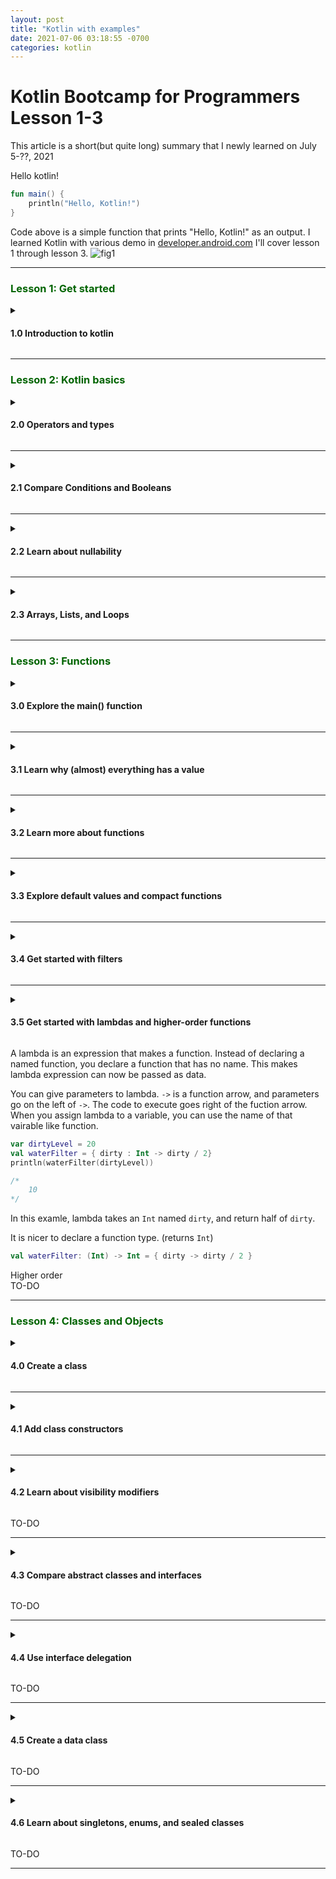 ```yaml
---
layout: post
title: "Kotlin with examples" 
date: 2021-07-06 03:18:55 -0700
categories: kotlin 
---
```

<h1>Kotlin Bootcamp for Programmers Lesson 1-3</h1> 

This article is a short(but quite long) summary that I newly learned on July 5-??, 2021 

Hello kotlin!
```kotlin
fun main() {	
    println("Hello, Kotlin!")
}
```
Code above is a simple function that prints "Hello, Kotlin!" as an output.
I learned Kotlin with various demo in [developer.android.com](https://developer.android.com/codelabs/kotlin-bootcamp-welcome#0) 
I'll cover lesson 1 through lesson 3.
![fig1](https://boreng0817.github.io/asset/TIL/2021-07-05/fig1.PNG) 

---

<h3><span style="color:DarkGreen">Lesson 1: Get started</span></h3>

<details><summary><h4>1.0 Introduction to kotlin</h4></summary><p>

In this lesson, we learn about the language **Kotlin** and install environment for the Kotlin.


**Kotlin** is focused on clarity, conciseness, and code safety.<br>
It has special property that you can use **Kotlin** with java. (e.g calling Java libraries in Kotlin)

The course suggest me to use intelliJ IDEA, but I used andriod studio's Kotlin REPL for codelab.

You can use **Tool > Kotlin > Kotlin REPL** to execute Kotlin REPL in your andriod studio.

</p></details> 

---

<h3><span style="color:DarkGreen">Lesson 2: Kotlin basics</span></h3>

<details><summary><h4>2.0 Operators and types</h4></summary>
<p>

For more readability, you can use _ (underscore) in number

```kotlin
val oneMillion = 1_000_000 // Ok
val socialSecurityNumber = 999_99_9999L // Ok
val hexBytes = 0xFF_EC_DE_5E // Ok
val bytes = 0b11010010_01101001 // Ok
val SomeVersion = 1_01_013_0102 // Ok
``` 

You can use var and val for declaring variable.

**var** is for changable (mutable) variables.<br>
**val** is for unchangable (immutabl) variables, like constant.

```kotlin
var fish = 1
fish = 2 // Ok
val aquarium = 1
aquarium = 2 // error : val cannot be reassigned
```

You can use " for making String in **Kotlin**. <br> 
You can replace a variable's value in some Strings with ```$ variable``` <br>
You can concatenate strings with ```+``` operation. <br>

```kotlin
val numOfFish = 5
val numOfPlants = 12
"I have $numOfFish fish" + " and $numOfPlants plants"

/*
    res: kotlin.String = I have 5 fish and 12 plants
*/
``` 

</p>
</details> 

---- 

<details><summary><h4>2.1 Compare Conditions and Booleans</h4></summary>
<p>

Like other programming language, **Kotlin** has booleans and boolean operators like ```<```, ```==```, ```>```, ```!=```, ```<=```, ```>=```.

You can use ```in``` for ranged comparison. 

```kotlin
val number = 5

if (number in 1..10) {
    println("number is in range 1 to 10!")
} else {
    println("number is not in range 1 to 10!")
}

/*
    number is in range 1 to 10!
*/
``` 

You can use ```when``` instead writing series of ```if```, ```else if```, ```else```. 

```kotlin 
val numberOfFish = 20

if (numberOfFish == 0) {
    println("Empty tank")
} else if (numberOfFish < 40) {
    println("Got fish!")
} else {
    println("That's a lot of fish")
}

// The same as above

when (numberOfFish) {
    0 -> println("Empty tank")
    in 1..39 -> println("Got fish!")
    else -> println("That's a lot of fish")
}
``` 

</p>
</details> 

---- 

<details><summary><h4>2.2 Learn about nullability</h4></summary> 
<p>

In **Kotlin**, there's non-nullable variables and nullable variables. <br> 
Literally, non-nullable variables can't be null. They make error when they are null. <br>
By default, variables are non-nullable. <br> 

```kotlin
var rocks: Int = null
// error: null can not be a value of a non-null type Int
``` 

When we add question mark operator ```?```, the variable can be null.

```kotlin
var marbles: Int? = null // Ok
``` 

You can test for ```null``` with ```?``` operator. 

```kotlin
var fishFoodTreats = 6

/* A */
if (fishFoodTreats != null) {
    fishFoodTreats = fishFoodTreats.dec() // decrease function. It returns var - 1
}

/* B */
fishFoodTreats = fishFoodTreats?.dec()
 
/*
    Result of A and B is the same.
    For B, fishFoodTreats becomes null when itself is null.
*/
``` 

You can use ```?:``` operator instead ```if```, ```else if``` in this case. 

```kotlin 
var fishFoodTreats = 6

/* A */
if (fishFoodTreats != null) {
    fishFoodTreats = fishFoodTreats.dec()
} else {
    fishFoodTreats = 0
}

/* B */
fishFoodTreats = fishFoodTreats?.dec() ?: 0

``` 

When you need to make ```NullPointerExceptions``` you can use ```!!``` operator.

```kotlin
val len = s!!.length

// throws NullPointerExceptions is s is null
```

</p>
</details> 

--- 

<details><summary><h4>2.3 Arrays, Lists, and Loops</h4></summary>
<p>

You can make list with ```listOf``` and ```mutableListOf```. 
List that is made with ```listOf``` can't be changed. It's immutable. But you can change a list made with ```mutableListOf``` 

```kotlin 
val school = listOf("mackerel", "trout", "halibut")
println(school)

/*
    [mackerel, trout, halibut]
*/

val myList = mutableListOf("tuna", "salmon", "shark") 
myList.remove("tuna")

/*
    kotlin.Boolean = true
*/

println(myList)

/*
    [salmon, shark]
*/

myList[1] = "Baby shark"
println(myList)

/*
    [salmon, Baby shark]
*/
``` 


Note that ```val``` and ```var``` work the same as before. <br>
You can't reassign value if you use ```val```. <br>


```kotlin

val list1 = listOf("element1", "element2")
list1 = listOf("element3", "element4")

/*
    error: val cannot be reassigned
    list1 = listOf("element3", "element4")
*/

var list2 = listOf("element1", "element2")
list2 = listOf("element3", "element4") // Ok
``` 

You can make array with ```arrayOf```.<br>
Element of array made with ```arrayOf``` can be anytype but not null.<br>
You can specify the type of arrays. Like `intArrayOf()`, `charArrayof()` 

Note that you can print array with `java.util.Arrays.toString()`.

```kotlin 
val school = arrayOf("gajami", "nong fish", "squid")
println(java.util.Arrays.toString(school)

/* 
    [gajami, nong fish, squid]
*/

val mix = arrayOf("fish", 2)

val numbers = intArrayOf(1, 2, 3)
``` 


You can concatenate arrays with `+` operator.

```kotlin 
val numbers1 = intArrayOf(1, 2, 3)
val numbers2 = intArrayOf(4, 5, 6)
val foo = numbers1 + numbers2

println(foo[2])

/*
    3
*/
``` 

You can store array in list. <br>
Note that strange `[I@...` is an array. 

```kotlin 
val numbers = intArrayOf(1, 2, 3)
val oceans = listOf("Atlantic", "Pacific")
val oddList = listOf(numbers, oceans, "salmon")

println(oddList)

/*
    [[I@89178b4, [Atlantic, Pacific], salmon]
     <-numbers>  <------oceans----->
*/

``` 



You can initialize arrays with code.  <br>
Initialization code is between curly bracket `{}` and `it` refers to the array index with 0 base.

```kotlin 
val array = Array (5) { it * 2 }
println(java.util.Arrays.toString(array))

/*
    [0, 2, 4, 6, 8]
*/

``` 

You can make loop with `for` keyword. 

```kotlin 
val appMaking = arrayOf("Making", "application", "is", "fun!")
for (element in appMaking) {
    print(element + " ")
}

/*
    Making application is fun!
*/
``` 

If you need loop with indexes, you can use `withIndex()` 

```kotlin 
for ((index, element) in appMaking.withIndex()) {
    print("Item at $index: $element\n)
}

/*
    Item at 0: Making
    Item at 1: application
    Item at 2: is
    Item at 3: fun!
*/

``` 

Some examples with `for` and `in` keyword.

```kotlin 
for (i in 1..5) print(i)
/*
    12345
*/

for (i in 5 downTo 1) print(i)
/*
    54321
*/

for (i in 3..6 step 2) print(i)
/*
    35
*/

for (i in 'd'..'g') print(i)
/*
    defg
*/

``` 

Also, you can use `while` and `do...while` loops, and `++` and `--` work as well. <br>
Kotlin has `repeat` loop. 

```kotlin 
var bubbles = 0
while (bubles < 50) {
    bubbles++
}
println("$bubbles bubbles in the water\n")

do {
    bubbles--
} while (bubbles > 50)
println("$bubbles bubbles in the water\n")

repeat(2) {
    println("A fish is swimming")
}

/*
    50 bubbles in the water
    49 bubbles in the water
    A fish is swimming
    A fish is swimming
*/ 
``` 

</p>
</details> 

--- 


<h3><span style="color:DarkGreen">Lesson 3: Functions</span></h3> 

<details><summary><h4>3.0 Explore the main() function</h4></summary><p> 
<p>

Here's a simple code that prints `Hello world`.

```kotlin 
fun printHello() {
    println ("Hello world")
}

printHello()

/*
    Hello world
*/
``` 

You can define functions with `fun` keyword. <br>
Similar with other languages, you define function arguments in `()` and write code in curly bracket `{}`.

As with other languages, the kotlin `main()` function specifies the entry point for execution. <br>
Our main function return nothing, and print a simple message to the screen. <br>
Bascially you should use `args: Array<String>` for the argument of main, but after **Kotlin 1.3**, you can skip adding parameter for main.

```kotlin 
fun main(args: Array<String>) {
    println("Hello, world!")
}

/* This also works after kotlin 1.3 */
fun main() {
    println("Hello, world!")
}
``` 

Let's try giving command line argument to `main` function. <br>
If you use **IntelliJ IDEA** for kotlin, you can give argument with this procedure.
1. select **Run > Edit Configurations**
2. In **Run/Debug Configurations** window, you can type arguments in **Program arguments** field.
3. Click **Ok**

```kotlin 
/* Assume that we gave "Kotlin!" as a command line argument. */
fun main(args: Array<String>) {
    println("Hello, ${args[0]}")
}

/*
    Hello, Kotlin!
*/
```
</p>
</details>

--- 

<details><summary><h4>3.1 Learn why (almost) everything has a value</h4></summary> 
<p>

In kotlin, almost everyting is value. <br>
Here's a simple print statement. Even this print statement is a value.

```kotlin 
val isUnit = println("This is an expression")
println(isUnit)

/*
    This is an expression
    kotlin.Unit
*/
``` 

Also, a `if` expression is a value.

```kotlin 
val temperature = 10
val isHot = if (temperature > 50) true else false

println(isHot)

/*
    false
*/

``` 

You can plug `if` expression directly into string template.

```kotlin 
val temperature = 10
val message = "The water temperature is ${ if (temperature > 50) "too warm" else "OK" }."
println(message)
``` 

/*
    The water temperature is OK.
*/

</p>
</details>

--- 

<details><summary><h4>3.2 Learn more about functions</h4></summary> 
<p>

Here's a function `feedTheFish()` that calls `randomDay()`. 

```kotlin 
fun feedTheFish() {
    val day = randomDay()
    val food = "pellets"
    println ("Today is $dat and the fish eat $food")
}

fun main(args: Array<String>) {
    feedTheFish()
}
``` 

And `randomDay()` function is implemented as below. <br>
You should import `java.util.*` for using `Random().nextInt(size: Int)`.

```kotlin
import java.util.*

// It returns a String
fun randomDay() : String {
    val week = arrayOf (arrayOf ("Monday", "Tuesday", "Wednesday", "Thursday",
            "Friday", "Saturday", "Sunday")
    return week[Random().nextInt(week.size)]
}
``` 

It Simply returns a random day in String.

We get an output as
```kotlin
/*
    Today is Tuesday and the fish eat pellets
*/
``` 

Let's upgrade our function for variety of food. <br>
We add `fishFood(day: String)` and modify `feedTheFish()` a bit.

```kotlin
fun fishFood (day : String) : String {
    var food = ""
    when (day) {
        "Monday" -> food = "flakes"
        "Tuesday" -> food = "pellets"
        "Wednesday" -> food = "redworms"
        "Thursday" -> food = "granules"
        "Friday" -> food = "mosquitoes"
        "Saturday" -> food = "lettuce"
        "Sunday" -> food = "plankton"
    }
    return food
}

fun feedTheFish() {
    val day = randomDay()
    val food = fishFood(day)

    println ("Today is $day and the fish eat $food")
}

/* output of main
    Today is Thursday and the fish eat granules
*/
```

We can add default branch for `when` expression with `else` keyword. <br>
For `Tuesday` and `Saturday`, the fish would eat nothing.

```kotlin
fun fishFood (day : String) : String {
    val food : String
    when (day) {
        "Monday" -> food = "flakes"
        "Wednesday" -> food = "redworms"
        "Thursday" -> food = "granules"
        "Friday" -> food = "mosquitoes"
        "Sunday" -> food = "plankton"
        else -> food = "nothing"
    }
    return food
}
``` 

We an ensure that `food` doesn't have to be assigned again. <br>
So, we an ommit variable food.

```kotlin
fun fishFood (day : String) : String {
    return when (day) {
        "Monday" -> "flakes"
        "Wednesday" -> "redworms"
        "Thursday" -> "granules"
        "Friday" -> "mosquitoes"
        "Sunday" -> "plankton"
        else -> "nothing"
    }
}
``` 

So, the final version of our code is

```kotlin
import java.util.*    // required import

fun randomDay() : String {
    val week = arrayOf ("Monday", "Tuesday", "Wednesday", "Thursday",
        "Friday", "Saturday", "Sunday")
    return week[Random().nextInt(week.size)]
}

fun fishFood (day : String) : String {
    return when (day) {
        "Monday" -> "flakes"
        "Wednesday" -> "redworms"
        "Thursday" -> "granules"
        "Friday" -> "mosquitoes"
        "Sunday" -> "plankton"
        else -> "nothing"
    }
}

fun feedTheFish() {
    val day = randomDay()
    val food = fishFood(day)
    println ("Today is $day and the fish eat $food")
}

fun main(args: Array<String>) {
    feedTheFish()
}
``` 


</p>
</details>

--- 

<details><summary><h4>3.3 Explore default values and compact functions</h4></summary> 
<p>

You can set default value for function arguement. <br>

```kotlin 
fun swim(speed: String = "fast") {
   println("swimming $speed")
}
```

For function `swim`, parameter `speed` is set to be `"fast"` unless you give argument for the function.

```kotlin
swim()   // uses default speed
swim("slow")   // positional argument
swim(speed="turtle-like")   // named parameter

/*
    swimming fast
    swimming slow
    swimming turtle-like
*/
``` 

You can mix with **required parameters** and parameter with defualt value. (e.g `speed` in the previous example)

```kotlin
fun shouldChangeWater (day: String, temperature: Int = 22, dirty: Int = 20): Boolean {
    return when {
        temperature > 30 -> true
        dirty > 30 -> true
        day == "Sunday" ->  true
        else -> false
    }
}
```

`temperature` and `dirty` have default arguments. But `day` don't. So we need to pass a value for `day`.

```kotlin 
// Code from previous section 3.2
fun feedTheFish() {
    val day = randomDay()
    val food = fishFood(day)
    println ("Today is $day and the fish eat $food")
    println("Change water: ${shouldChangeWater(day)}")
}

/*
    Today is Thursday and the fish eat granules
    Change water: false
*/
``` 

There's a compact functions that make your code more concise and readable. It's also called as _single-expressed_ functions.

```kotlin
fun isTooHot(temperature: Int) = temperature > 30

fun isDirty(dirty: Int) = dirty > 30

fun isSunday(day: String) = day == "Sunday"
```

We can change `shouldChangeWater()` function with these compact functions

```kotlin 
fun shouldChangeWater (day: String, temperature: Int = 22, dirty: Int = 20): Boolean {
    return when {
        isTooHot(temperature) -> true
        isDirty(dirty) -> true
        isSunday(day) -> true
        else  -> false
    }
}
```

Note that **defulat value** doesn't have to be a value. You can assing a function call to parameter.

```kotlin 
// getDirtySensorReading() is a function that returns Int.
fun shouldChangeWater (day: String, temperature: Int = 22, dirty: Int = getDirtySensorReading()): Boolean {
    ...
``` 

</p>
</details>

--- 

<details><summary><h4>3.4 Get started with filters</h4></summary> 
<p>

Filters are a handy wat to get sublist based on some condition.

You can make a sublist from `decorations` that every element of sublist starts with `'p'`

```kotlin
val decorations = listOf ("rock", "pagoda", "plastic plant", "alligator", "flowerpot")

println( decorations.filter {it[0] == 'p'})

/*
    [pagoda, plastic plant]
*/
``` 

There's `eager` and `lazy` filters in kotlin and other programming language. The big difference between `eager` and `lazy` is the time of the result is created. `eager` filter calculates filtered list immediately when you use filter, but `lazy` filter cacluate when you access (simply when you need a value from list) to list's element.

```kotlin
fun main() {
    val decorations = listOf ("rock", "pagoda", "plastic plant", "alligator", "flowerpot")

    // eager, creates a new list
    val eager = decorations.filter { it [0] == 'p' }
    println("eager: $eager")

    // lazy, will wait until asked to evaluate
    val filtered = decorations.asSequence().filter { it[0] == 'p' }
    println("filtered: $filtered")

    // force evaluation of the lazy list
    val newList = filtered.toList()
    println("new list: $newList")
}

/*
    eager: [pagoda, plastic plant]
    filtered: kotlin.sequences.FilteringSequence@386cc1c4
    new list: [pagoda, plastic plant]
*/
``` 

For visualization of lazy evaluation, you can use `map()` function. <br>
_Example will be added_

</p>
</details>

--- 

<details><summary><h4>3.5 Get started with lambdas and higher-order functions</h4></summary> 
</details>
<p>

A lambda is an expression that makes a function. Instead of declaring a named function, you declare a function that has no name. This makes lambda expression can now be passed as data.

You can give parameters to lambda. `->` is a function arrow, and parameters go on the left of `->`. The code to execute goes right of the fuction arrow. When you assign lambda to a variable, you can use the name of that vairable like function.

```kotlin 
var dirtyLevel = 20
val waterFilter = { dirty : Int -> dirty / 2}
println(waterFilter(dirtyLevel))

/*
    10
*/
```

In this examle, lambda takes an `Int` named `dirty`, and return half of `dirty`.

It is nicer to declare a function type. (returns `Int`)
```kotlin 
val waterFilter: (Int) -> Int = { dirty -> dirty / 2 }
```

Higher order <br>
TO-DO

</p>
</details>

--- 

<h3><span style="color:DarkGreen">Lesson 4: Classes and Objects</span></h3> 

<details><summary><h4>4.0 Create a class</h4></summary> 
<p>

You can make classes with `class` keyword.

```kotlin
class Aquarium {
    var width: Int = 20
    var heigth: Int = 40
    var length: Int = 100
}
``` 

In kotlin, `getters` and `setters` are automactically created. You can get and set variables in `Aquarium` class like `Aquarium.width = 10`, `println(Aquarium.width)`

Note that declaring properties of class with `val` and `var` is different. Once you declare variable with `val`, probably every instance of the class have the same value(unless it can be initialized with parameter).

You can add some methods inside a class.

```kotlin
class Aquarium {
    var width: Int = 20
    var heigth: Int = 40
    var length: Int = 100

    fun printSize() {
        println("Width: $width cm " +
                "Length: $length cm "+
                "Height: $height cm ")
    }
}


val aquarium = Aquarium()
aquarium.printSize()

/*
    Width: 20 cm Length: 100 cm Height: 40 cm
*/
``` 

</p>
</details>

--- 

<details><summary><h4>4.1 Add class constructors</h4></summary> 
<p>

In some programming language, the constructor is defined by creating a method named the same as class name.<br>
In kotlin, constructor is defined in class declaration.

```kotlin
class Aquarium(length: Int = 100, width: Int = 20, height: Int = 40) {
   // Dimensions in cm
   var length: Int = length
   var width: Int = width
   var height: Int = height
...
}
``` 

You can simplify constructor with `var` and `val`. For property definition inside `{}` curly bracket, you can write them in `()` bracket.

```kotlin
class Aquarium(var length: Int = 100, var width: Int = 20, var height: Int = 40) {
...
}
``` 

These are some example of constructor of `Aquarium`.<br>
Note that all properties in `Aquarium` have default value.

<codeBlock href="#init"></codeBlock>
```kotlin
val aquarium1 = Aquarium()
aquarium1.printSize()

// default height and length
val aquarium2 = Aquarium(width = 25)
aquarium2.printSize()

// default width
val aquarium3 = Aquarium(height = 35, length = 110)
aquarium3.printSize()

// everything custom
val aquarium4 = Aquarium(width = 25, height = 35, length = 110)
aquarium4.printSize()

/*
    Width: 20 cm Length: 100 cm Height: 40 cm 
    Width: 25 cm Length: 100 cm Height: 40 cm 
    Width: 20 cm Length: 110 cm Height: 35 cm 
    Width: 25 cm Length: 110 cm Height: 35 cm 
*/
```
One nice thing about kotlin constructors is that you don't have to overload for different version of constructors.

In many programming language, you can do some stuffs in constructor like print some message. When you need some specific task in class' constructor, you can use `init` block. <br>
Note that you can use multiple `init` blocks.

```kotlin
class Aquarium (var length: Int = 100, var width: Int = 20, var height: Int = 40) {
    init {
        println("aquarium initializing")
    }
    init {
        // 1 liter = 1000 cm^3
        println("Volume: ${width * length * height / 1000} l")
    }
}
``` 

```kotlin
val aquarium1 = Aquarium()
aquarium1.printSize()

// default height and length
val aquarium2 = Aquarium(width = 25)
aquarium2.printSize()

// default width
val aquarium3 = Aquarium(height = 35, length = 110)
aquarium3.printSize()

// everything custom
val aquarium4 = Aquarium(width = 25, height = 35, length = 110)
aquarium4.printSize()

/*
    aquarium initializing
    Volume: 80 l
    Width: 20 cm Length: 100 cm Height: 40 cm
    aquarium initializing
    Volume: 100 l
    Width: 25 cm Length: 100 cm Height: 40 cm
    aquarium initializing
    Volume: 77 l
    Width: 20 cm Length: 110 cm Height: 35 cm
    aquarium initializing
    Volume: 96 l
    Width: 25 cm Length: 110 cm Height: 35 cm
*/
```

Examine the difference between this [code](#init)

Also if you need another version of constructors, you can define secondary constructor as well. <br>
You can use `constructor` keyword for the secondary constructors.

```kotlin
class Aquarium (var length: Int = 100, var width: Int = 20, var height: Int = 40) {
    init {
        println("aquarium initializing")
    }
    init {
        // 1 liter = 1000 cm^3
        println("Volume: ${width * length * height / 1000} l")
    }
    constructor(numberOfFish: Int) : this() {
        // 2,000 cm^3 per fish + extra room so water doesn't spill
        val tank = numberOfFish * 2000 * 1.1
        // calculate the height needed
        height = (tank / (length * width)).toInt()
    }
}

val aquarium6 = Aquarium(numberOfFish = 29)
aquarium6.printSize()
println("Volume: ${aquarium6.width * aquarium6.length * aquarium6.height / 1000} l")

/*
    aquarium initializing
    Volume: 80 l
    Width: 20 cm Length: 100 cm Height: 31 cm 
    Volume: 62 l
*/
```

You can add new property getter. 

```kotlin
// in Aquarium
val volume: Int
    get() = width * height * length / 1000 

fun printSize() {
    println("Width: $width cm " +
            "Length: $length cm " +
            "Height: $height cm "
    )
    // 1 l = 1000 cm^3
    println("Volume: $volume l")
}
```

Also, you can add a property setter.
```kotlin
// in Aquarium
val volume: Int
    get() = width * height * length / 1000 
    set(value) {
        heigth = (value * 1000) / (width * length)
    }
```

</p>
</details>

--- 

<details><summary><h4>4.2 Learn about visibility modifiers</h4></summary> 
<p>
</details>

TO-DO

</p>
</details>

--- 

<details><summary><h4>4.3 Compare abstract classes and interfaces</h4></summary>
<p>
</details>

TO-DO

</p>
</details>

--- 

<details><summary><h4>4.4 Use interface delegation</h4></summary> 
<p>
</details>

TO-DO

</p>
</details>

--- 

<details><summary><h4>4.5 Create a data class</h4></summary> 
<p>
</details>

TO-DO

</p>
</details>

--- 

<details><summary><h4>4.6 Learn about singletons, enums, and sealed classes</h4></summary> 
<p>
</details>

TO-DO

</p>
</details>

--- 


